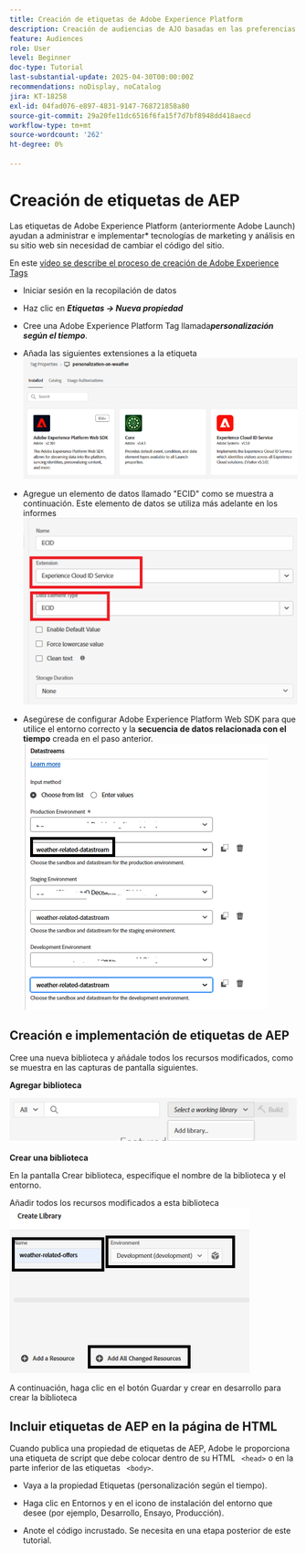 ```yaml
---
title: Creación de etiquetas de Adobe Experience Platform
description: Creación de audiencias de AJO basadas en las preferencias de inversión del usuario (acciones, bonos, CD)
feature: Audiences
role: User
level: Beginner
doc-type: Tutorial
last-substantial-update: 2025-04-30T00:00:00Z
recommendations: noDisplay, noCatalog
jira: KT-18258
exl-id: 04fad076-e897-4831-9147-768721858a80
source-git-commit: 29a20fe11dc6516f6fa15f7d7bf8948dd418aecd
workflow-type: tm+mt
source-wordcount: '262'
ht-degree: 0%

---
```


# Creación de etiquetas de AEP

Las etiquetas de Adobe Experience Platform (anteriormente Adobe Launch) ayudan a administrar e implementar* tecnologías de marketing y análisis en su sitio web sin necesidad de cambiar el código del sitio.

En este [vídeo se describe el proceso de creación de Adobe Experience Tags](https://experienceleague.adobe.com/en/playlists/experience-platform-get-started-with-tags)

- Iniciar sesión en la recopilación de datos
- Haz clic en _&#x200B;**Etiquetas -> Nueva propiedad**&#x200B;_

- Cree una Adobe Experience Platform Tag llamada _&#x200B;**personalización según el tiempo**&#x200B;_.

- Añada las siguientes extensiones a la etiqueta
  ![etiquetas-extensiones](assets/tags-extensions1.png)
- Agregue un elemento de datos llamado &quot;ECID&quot; como se muestra a continuación. Este elemento de datos se utiliza más adelante en los informes
  ![ecid-data-element](assets/ecid-data-element.png)

- Asegúrese de configurar Adobe Experience Platform Web SDK para que utilice el entorno correcto y la **secuencia de datos relacionada con el tiempo** creada en el paso anterior.
  ![web-sdk-configuration](assets/tags-extensions.png)



## Creación e implementación de etiquetas de AEP


Cree una nueva biblioteca y añádale todos los recursos modificados, como se muestra en las capturas de pantalla siguientes.

**Agregar biblioteca**

![nueva-biblioteca](assets/tag-add-library.png)

**Crear una biblioteca**

En la pantalla Crear biblioteca, especifique el nombre de la biblioteca y el entorno.

Añadir todos los recursos modificados a esta biblioteca
![biblioteca de etiquetas](assets/tag-build-library.png)

A continuación, haga clic en el botón Guardar y crear en desarrollo para crear la biblioteca

## Incluir etiquetas de AEP en la página de HTML

Cuando publica una propiedad de etiquetas de AEP, Adobe le proporciona una etiqueta de script que debe colocar dentro de su HTML ``` <head>``` o en la parte inferior de las etiquetas ``` <body>```.

- Vaya a la propiedad Etiquetas (personalización según el tiempo).

- Haga clic en Entornos y en el icono de instalación del entorno que desee (por ejemplo, Desarrollo, Ensayo, Producción).

- Anote el código incrustado. Se necesita en una etapa posterior de este tutorial.
